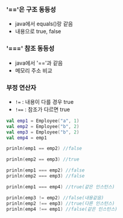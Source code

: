 ### '=='은 구조 동등성
- java에서 equals()랑 같음
- 내용으로 true, false

### '===' 참조 동등성
- java에서 '=='과 같음
- 메모리 주소 비교


### 부정 연산자
- `!=` : 내용이 다를 경우 true
- `!==` : 참조가 다르면 true


```kotlin
val emp1 = Employee("a", 1)
val emp2 = Employee("b", 2)
val emp3 = Employee("b", 2)
val emp4 = emp1

prinln(emp1 == emp2) //false

prinln(emp2 == emp3) //true

prinln(emp1 === emp2) //false 
prinln(emp2 === emp3) //false

prinln(emp1 === emp4) //true(같은 인스턴스)

prinln(emp3 != emp2) //false(내용같음)
prinln(emp2 !== emp3) //true(다른 인스턴스)
prinln(emp4 !== emp1) //false(같은 인스턴스)
```